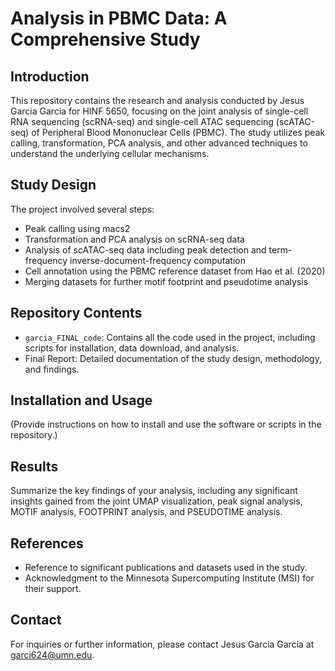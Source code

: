 # Analysis in PBMC Data: A Comprehensive Study

## Introduction
This repository contains the research and analysis conducted by Jesus Garcia Garcia for HINF 5650, focusing on the joint analysis of single-cell RNA sequencing (scRNA-seq) and single-cell ATAC sequencing (scATAC-seq) of Peripheral Blood Mononuclear Cells (PBMC). The study utilizes peak calling, transformation, PCA analysis, and other advanced techniques to understand the underlying cellular mechanisms.

## Study Design
The project involved several steps:
- Peak calling using macs2
- Transformation and PCA analysis on scRNA-seq data
- Analysis of scATAC-seq data including peak detection and term-frequency inverse-document-frequency computation
- Cell annotation using the PBMC reference dataset from Hao et al. (2020)
- Merging datasets for further motif footprint and pseudotime analysis

## Repository Contents
- `garcia_FINAL_code`: Contains all the code used in the project, including scripts for installation, data download, and analysis.
- Final Report: Detailed documentation of the study design, methodology, and findings.

## Installation and Usage
(Provide instructions on how to install and use the software or scripts in the repository.)

## Results
Summarize the key findings of your analysis, including any significant insights gained from the joint UMAP visualization, peak signal analysis, MOTIF analysis, FOOTPRINT analysis, and PSEUDOTIME analysis.

## References
- Reference to significant publications and datasets used in the study.
- Acknowledgment to the Minnesota Supercomputing Institute (MSI) for their support.

## Contact
For inquiries or further information, please contact Jesus Garcia Garcia at garci624@umn.edu.
